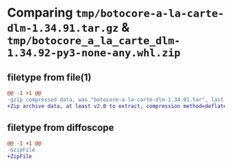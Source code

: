 # Comparing `tmp/botocore-a-la-carte-dlm-1.34.91.tar.gz` & `tmp/botocore_a_la_carte_dlm-1.34.92-py3-none-any.whl.zip`

## filetype from file(1)

```diff
@@ -1 +1 @@
-gzip compressed data, was "botocore-a-la-carte-dlm-1.34.91.tar", last modified: Thu Apr 25 01:03:35 2024, max compression
+Zip archive data, at least v2.0 to extract, compression method=deflate
```

## filetype from diffoscope

```diff
@@ -1 +1 @@
-GzipFile
+ZipFile
```

